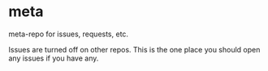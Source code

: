 # meta
meta-repo for issues, requests, etc.

Issues are turned off on other repos. This is the one place you should open any issues if you have any.
